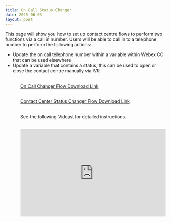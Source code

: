 ```yaml
---
title: On Call Status Changer
date: 2025-06-03
layout: post
---
```


This page will show you how to set up contact centre flows to perform two functions via a call in number. Users will be able to call in to a telephone number to perform the following actions:

<ul>
<li>Update the on call telephone number within a variable within Webex CC that can be used elsewhere</li>
<li>Update a variable that contains a status, this can be used to open or close the contact centre manually via IVR</li>
<ul>
<BR>
<a href="/assets/files/CC_OnCall_Changer_GlobalVariable.json" target="_blank">On Call Changer Flow Download Link</a><BR><BR>

<a href="/assets/files/CC_Status_Changer_GlobalVariable.json" target="_blank">Contact Center Status Changer Flow Download Link</a><BR><BR>

See the following Vidcast for detailed instructions.<BR><BR>

<div style="padding-bottom:60.25%; position:relative; display:block; width: 100%">
	<iframe src="https://app.vidcast.io/share/embed/956aa694-e8ee-4c1f-bec5-64a4483aed13?disableCopyDropdown=1" width="100%" height="100%" title="Using API to change Global Variable for CC Status & On-Call" frameborder="0" loading="lazy" allowfullscreen style="position:absolute; top:0; left: 0"></iframe>
</div>
<BR><BR><BR><BR>
